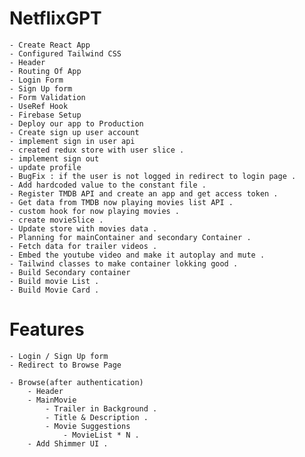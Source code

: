 # NetflixGPT
    - Create React App
    - Configured Tailwind CSS
    - Header
    - Routing Of App
    - Login Form
    - Sign Up form
    - Form Validation
    - UseRef Hook
    - Firebase Setup
    - Deploy our app to Production
    - Create sign up user account
    - implement sign in user api
    - created redux store with user slice .
    - implement sign out
    - update profile
    - BugFix : if the user is not logged in redirect to login page .
    - Add hardcoded value to the constant file .
    - Register TMDB API and create an app and get access token .
    - Get data from TMDB now playing movies list API .
    - custom hook for now playing movies .
    - create movieSlice .
    - Update store with movies data .
    - Planning for mainContainer and secondary Container .
    - Fetch data for trailer videos .
    - Embed the youtube video and make it autoplay and mute .
    - Tailwind classes to make container lokking good .
    - Build Secondary container 
    - Build movie List .
    - Build Movie Card .



# Features
    - Login / Sign Up form
    - Redirect to Browse Page 

    - Browse(after authentication)
        - Header
        - MainMovie 
            - Trailer in Background .
            - Title & Description .
            - Movie Suggestions 
                - MovieList * N .
        - Add Shimmer UI .
